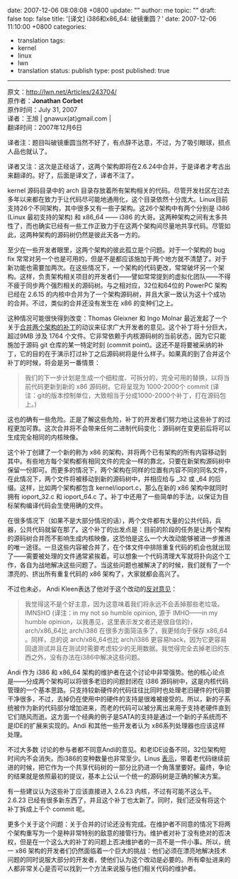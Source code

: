date: 2007-12-06 08:08:08 +0800
update: ""
author: me
topic: ""
draft: false
top: false
title: '[译文] i386和x86_64: 破镜重圆？'
date: 2007-12-06 11:10:00 +0800
categories:
- translation
tags:
- kernel
- linux
- lwn
- translation
status: publish
type: post
published: true
---
<p>原文：<a href="http://lwn.net/Articles/243704/">http://lwn.net/Articles/243704/</a>    <br />原作者：<strong>Jonathan Corbet</strong>    <br />原作时间：July 31, 2007    <br />译者：王旭 | gnawux(at)gmail.com |    <br />翻译时间：2007年12月6日</p>

<p>译者注：题目叫破镜重圆当然不好了，有点辞不达意，不过，为了吸引眼球，损点人品也就认了。</p>

<p>译者又注：这次是正经话了，这两个架构即将在2.6.24中合并，于是译者才考古出来翻译的。好了，后面是译文了，译者不注了。</p>

<p>kernel 源码目录中的 arch 目录存放着所有架构相关的代码。尽管开发社区在过去多年以来都在致力于让代码尽可能地通用化，这个目录依然十分庞大。Linux目前支持26个不同架构，其中很多又有一些子架构。这26个架构中有两个分别是 i386 (Linux 最初支持的架构) 和 x86_64 —— i386 的大哥。这两种架构之间有太多共性了，而也确实已经有一些工作正致力于在这两个架构间尽量地共享代码。尽管如此，这两种架构的源码树仍然是彼此天各一方的。</p>

<p>至少在一些开发者眼里，这两个架构的彼此孤立是个问题。对于一个架构的 bug fix 常常对另一个也是可用的，但是不是都应该施加于两个地方就不清楚了。对于新功能也需要加两次。在这些情况下，一个架构的代码更改，常常破坏另一个架构。这样，负责架构相关项目的开发者们——譬如常常提到的虚拟化团队——不得不疲于同步两个强烈相关的源码树。与之相对应，32位和64位的 PowerPC 架构已经在 2.6.15 的内核中合并为了一个架构源码树，并且大家一致认为这十个成功的合并。不过，类似的合并还没有发生在 x86 的变种们之上。</p>

<p>这种情况可能很快得到改变：Thomas Gleixner 和 Ingo Molnar 最近发起了一个关于<a href="http://lwn.net/Articles/242439/">合并两个架构的补丁</a>的动议来征求广大开发者的意见。这个补丁将十分巨大，超过9MB 涉及 1764 个文件。它非常依赖于内核源码树的当前状态，因为它只能施加于源码 git 仓库的某一特定时刻 (commit point)。这还不是将要被采纳的补丁，它的目的在于演示打过补丁之后源码树将是什么样子。如果真的到了合并这个补丁的时候，将会是另一番情景：</p>

<blockquote><p>我们的下一步计划是生成一个细粒度、可拆分的，完全可用的替换，以将当前代码更新到新的 x86 源码树。它将呈现为 1000-2000个 commit (译注：git的版本控制单位，大致相当于分成1000-2000个补丁，打在源码包上。)</p>

</blockquote>

<p>这也的确有一些危险。正是了解这些危险，补丁的开发者们努力地让这些补丁的过程更加可靠。这次合并将不会带来任何二进制代码变化：源码树在变更前后将可以生成完全相同的内核映像。</p>

<p>这个补丁创建了一个新的称为 x86 的架构，并将两个已有架构的所有内容移动到其中。有些地方每个架构都有相同文件的完全一样的靠北，只要在新架构源码树中保留一份即可。而更多的情况下，两个架构在同样的位置有内容不同的同名文件，在此情况下，两个文件将被移动到新的源码树中，并相应给与 _32 或 _64 的后缀。这样，比如两个架构都包含 kernel/ioport.c，那么在新的 x86 架构中就同时拥有 ioport_32.c 和 ioport_64.c 了。补丁中还用了一些简单的手法，以保证为目标架构编译代码会生使用确的文件。</p>

<p>在很多情况下（如果不是大部分情况的话），两个文件都有大量的公共代码，兵器，公共代码就留在那了。这个补丁的出发点是：目前的阶段的任务是让两个架构的源码树合并而不影响生成内核映像，这恐怕是这么一个大改动能够被进一步推进的唯一途径。一旦这些内容被合并了，在个体文件中排除重复代码的机会也就出现了——需要被处理的文件通常紧挨着。可以想象一个代码清理大军就将扑向这个工作，各自为战地解决这些问题了。当这些问题也被解决了的时候，我们就有了一个漂亮的、挤出所有重复代码的 x86 架构了，大家就都会高兴了。</p>

<p>不过也未必， Andi Kleen表达了他对于这个改动的<a href="http://lwn.net/Articles/243714/">反对意见</a>：</p>

<blockquote><p>我觉得这不是个好主意，因为这意味着我们将永远不会丢掉那些老垃圾。IMNSHO (译注：in my not so humble opinion, 源于 IMHO——in my humble opinion，以我愚见，这里表示发文者还是很自信的)，arch/x86_64比 arch/i386 在很多方面简洁多了，我更倾向于保存 x86_64 。同样，总的说 arch/x86_64也比 arch/i386 更容易hack，因为它更容易回退测试并且在测试时需要考虑较少的无用数据。我觉得完全去掉老旧的东西之外，没有办法在i386中解决这些问题。</p>

</blockquote>

<p>Andi 作为 i386 和 x86_64 架构的维护者在这个讨论中非常强势。他的核心论点是——分成两个架构可以将很多老旧的问题封闭在 i386 源码树中，这是内核代码管理的一个基本思路。只支持较新硬件的代码往往比同时也处理老旧硬件的代码要干净很多，不过，去掉仍在使用中的硬件的支持是很难被接受的。所以，新的子系统被作为新的代码部分增加进来，而老的代码可以被分离出来用于支持老硬件直到它们随风而逝。这方面一个经典的例子是SATA的支持是通过一个新的子系统而不是IDE的扩展来实现的。Andi 和其他一些开发者认为 x86系列处理器也应该这样处理。</p>

<p>不过大多数 讨论的参与者都不同意Andi的意见。和老IDE设备不同，32位架构短时间内不会消失。而i386的变种数量也非常至少。Linus <a href="http://lwn.net/Articles/243718/">表示</a>，带着老代码继续前进的时候，把它作为一个共享代码树的一部分比扔进一个角落里要好。最终，争论的结果就是依照最初的提议，基本上公认一个统一的源码树是正确的解决方案。</p>

<p>有一些建议认为这些补丁应该直接进入 2.6.23 内核，不过有可能不这么干。2.6.23 已经有很多新东西了，并且这个补丁也太新了。同时，我们还没有将这个补丁拆成上千个 commit 呢。</p>

<p>更多个关于这个问题：关于合并的讨论还没有完成。在维护者不同意的情况下将两个架构重写为一个是种非常特别的敌意的接管行为。维护者对补丁没有绝对的否决权，但是在一个这么大的补丁的问题上否决维护者的一员不是一件小事。所以，统一 x86 架构的开发者们仍然面临着一个巨大的挑战：他们必须在漂亮地解决技术问题的同时说服大部分的开发者，使他们认为这个改动是必要的。所有牵扯进来的人都非常关心是否可以找到一个方法来说服与他们相关代码的维护者。</p>
